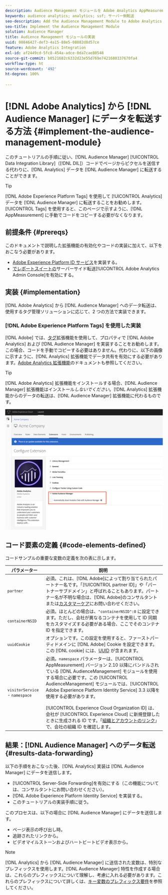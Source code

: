 ```yaml
---
description: Audience Management モジュールを Adobe Analytics AppMeasurement に追加すると、Audience Manager データ統合ライブラリ（DIL）コードでページからピクセルを送信するのではなく、Analytics データを Audience Manager に転送することができます。
keywords: audience analytics; analytics; ssf; サーバー側転送
seo-description: Add the Audience Management Module to Adobe Analytics AppMeasurement to forward Analytics data to Audience Manager instead of having the Audience Manager Data Integration Library (DIL) code send a pixel from the page.
seo-title: Implement the Audience Management Module
solution: Audience Manager
title: Audience Management モジュールの実装
uuid: 08846427-def3-4a15-88e5-08882d8d57ce
feature: Adobe Analytics Integration
exl-id: af2449cd-5fc8-454a-adce-0da7cae80548
source-git-commit: b0521682c6332d23e55d769e7421680337670fa4
workflow-type: ht
source-wordcount: '492'
ht-degree: 100%

---
```


# [!DNL Adobe Analytics] から [!DNL Audience Manager] にデータを転送する方法  {#implement-the-audience-management-module}

このチュートリアルの手順に従い、[!DNL Audience Manager] [!UICONTROL Data Integration Library]（[!DNL DIL]）コードでページからピクセルを送信する代わりに、[!DNL Analytics] データを [!DNL Audience Manager] に転送することができます。

>[!TIP]
>
>[!DNL Adobe Experience Platform Tags] を使用して [!UICONTROL Analytics] データを [!DNL Audience Manager] に転送することをお勧めします。[!UICONTROL Tags] を使用すると、このページで示すように、[!DNL AppMeasurement] に手動でコードをコピーする必要がなくなります。

## 前提条件 {#prereqs}

このドキュメントで説明した拡張機能の有効化やコードの実装に加えて、以下をおこなう必要があります。

* [Adobe Experience Platform ID サービス](https://experienceleague.adobe.com/docs/id-service/using/home.html?lang=ja)を実装する。
* [ でレポートスイートの](https://experienceleague.adobe.com/docs/analytics/admin/admin-tools/server-side-forwarding/ssf.html?lang=ja)サーバーサイド転送[!UICONTROL Adobe Analytics Admin Console]を有効にする。

## 実装 {#implementation}

[!DNL Adobe Analytics] から [!DNL Audience Manager] へのデータ転送は、使用するタグ管理ソリューションに応じて、2 つの方法で実装できます。

### [!DNL Adobe Experience Platform Tags] を使用した実装 

[!DNL Adobe] では、[タグ](https://experienceleague.adobe.com/docs/experience-platform/tags/home.html?lang=ja)拡張機能を使用して、プロパティで [!DNL Adobe Analytics] および [!DNL Audience Manager] を実装することをお勧めします。この場合、コードを手動でコピーする必要はありません。代わりに、以下の画像に示すように、[!DNL Analytics] 拡張機能でデータ共有を有効にする必要があります。[Adobe Analytics 拡張機能](https://experienceleague.adobe.com/docs/experience-platform/tags/extensions/adobe/analytics/overview.html?lang=ja#adobe-audience-manager)のドキュメントも参照してください。

>[!TIP]
>
>[!DNL Adobe Analytics] 拡張機能をインストールする場合、[!DNL Audience Manager] 拡張機能はインストール&#x200B;*しないでください*。[!DNL Analytics] 拡張機能からのデータの転送は、[!DNL Audience Manager] 拡張機能に代わるものです。

![Adobe Analytics 拡張機能から Audience Manager へのデータ転送を有効にする方法 ](/help/using/integration/assets/analytics-to-aam.png)

## コード要素の定義 {#code-elements-defined}

コードサンプルの重要な変数の定義を次の表に示します。

| パラメーター | 説明 |
|--- |--- |
| `partner` | 必須。これは、[!DNL Adobe]によって割り当てられたパートナー名です。「[!UICONTROL partner ID]」や「パートナーサブドメイン」と呼ばれることもあります。パートナー名が不明な場合は、[!DNL Adobe]のコンサルタントまたは[カスタマーケア](https://helpx.adobe.com/jp/marketing-cloud/contact-support.html)にお問い合わせください。 |
| `containerNSID` | 必須。ほとんどの場合は、`"containerNSID":0` に設定できます。ただし、会社が異なるコンテナを使用して ID 同期をカスタマイズする必要がある場合、ここでそのコンテナ ID を指定できます。 |
| `uuidCookie` | オプションです。この設定を使用すると、ファーストパーティドメインに [!DNL Adobe] Cookie を設定できます。この [!DNL cookie] には、[UUID](../../reference/ids-in-aam.md) が含まれます。 |
| `visitorService` - `namespace` | 必須。`namespace` パラメーターは、[!UICONTROL AppMeasurement] バージョン 2.10 以降にバンドルされている [!DNL AudienceManagement] モジュールを使用する場合に必要です。この [!UICONTROL AudienceManagement] モジュールでは、[!UICONTROL Adobe Experience Platform Identity Service] 3.3 以降を使用する必要があります。<br><br>[!UICONTROL Experience Cloud Organization ID] は、会社が [!UICONTROL Experience Cloud] に新規登録したときに生成される ID です。「[組織とアカウントのリンク](https://experienceleague.adobe.com/docs/core-services/interface/manage-users-and-products/organizations.html?lang=ja)」で、会社の組織 ID を確認します。 |

## 結果：[!DNL Audience Manager] へのデータ転送  {#results-data-forwarding}

以下の手順をおこなった後、[!DNL Analytics] 実装は [!DNL Audience Manager] にデータを送信します。

* [!UICONTROL Server-Side Forwarding]を有効にする（この機能については、コンサルタントにお問い合わせください）。
* [!DNL Adobe Experience Platform Identity Service] を実装する。
* このチュートリアルの実装手順に従う。

このプロセスは、以下の場合に [!DNL Audience Manager] にデータを送信します。

* ページ表示の呼び出し時。
* 追跡されたリンクから。
* ビデオマイルストーンおよびハートビートビデオ表示から。

>[!NOTE]
>
>[!DNL Analytics] から [!DNL Audience Manager] に送信された変数は、特別なプレフィックスを使用します。[!DNL Audience Manager] 特性を作成する場合は、これらのプレフィックスについて理解し、考慮に入れる必要があります。これらのプレフィックスについて詳しくは、[キー変数のプレフィックス要件](../../features/traits/trait-variable-prefixes.md)を参照してください。

